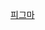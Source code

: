 [피그마](https://www.figma.com/file/0LiNcsevhwdJ35B4iiKOfZ/Mirage---3115-%ED%99%A9%ED%98%84%EB%AF%BC?type=design&node-id=86%3A209&mode=design&t=GJQRFA66XjyLLGYD-1)
